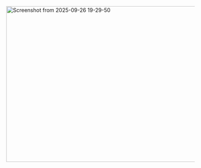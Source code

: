 
<img width="2496" height="417" alt="Screenshot from 2025-09-26 19-29-50" src="https://github.com/user-attachments/assets/713eb217-15e2-4a0c-90d3-733c67cedc3a" />
